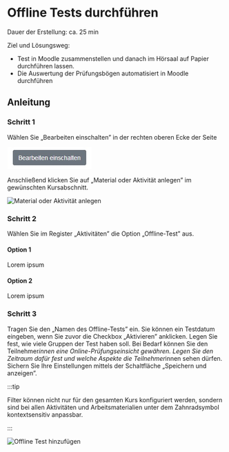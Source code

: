 # Offline Tests durchführen

Dauer der Erstellung: ca. 25 min

Ziel und Lösungsweg:

- Test in Moodle zusammenstellen und danach im Hörsaal auf Papier durchführen lassen.
- Die Auswertung der Prüfungsbögen automatisiert in Moodle durchführen

## Anleitung

### Schritt 1

Wählen Sie „Bearbeiten einschalten” in der rechten oberen Ecke der Seite

![Bearbeiten](img/bearbeiten_einschalten.jpg)

Anschließend klicken Sie auf „Material oder Aktivität anlegen” im gewünschten Kursabschnitt.

![Material oder Aktivität anlegen](img/Material-oder-Aktivität-anlegen.jpg)

### Schritt 2

Wählen Sie im Register „Aktivitäten” die Option „Offline-Test” aus.

#### Option 1

Lorem ipsum

#### Option 2

Lorem ipsum

### Schritt 3

Tragen Sie den „Namen des Offline-Tests” ein. Sie können ein Testdatum eingeben, wenn Sie zuvor die Checkbox „Aktivieren” anklicken. Legen Sie fest, wie viele Gruppen der Test haben soll. Bei Bedarf können Sie den Teilnehmer*innen eine Online-Prüfungseinsicht gewähren. Legen Sie den Zeitraum dafür fest und welche Aspekte die Teilnehmer*innen sehen dürfen. Sichern Sie Ihre Einstellungen mittels der Schaltfläche „Speichern und anzeigen”.

:::tip

Filter können nicht nur für den gesamten Kurs konfiguriert werden, sondern sind bei allen Aktivitäten und Arbeitsmaterialien unter dem Zahnradsymbol kontextsensitiv anpassbar.

:::


![Offline Test hinzufügen](img/Offline-Test-hinzufügen.png)